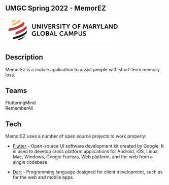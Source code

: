 ## UMGC Spring 2022 - MemorEZ

![N|Solid](https://github.com/drewnicolette/test123/blob/main/umgc3.jpg?raw=true)

## Description
MemorEz is a mobile application to assist people with short-term memory loss.

## Teams
FlutteringMind\
RememberAll

## Tech

MemorEZ uses a number of open source projects to work properly:

- [Flutter] - Open-source UI software development kit created by Google. It is used to develop cross platform applications for Android, iOS, Linux, Mac, Windows, Google Fuchsia, Web platform, and the web from a single codebase
- [Dart] - Programming language designed for client development, such as for the web and mobile apps.


   [flutter]: <https://flutter.dev/>
   [Dart]: <https://dart.dev/>

